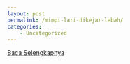 ```yaml
---
layout: post
permalink: /mimpi-lari-dikejar-lebah/
categories:
    - Uncategorized
---
```


[Baca Selengkapnya](/10)